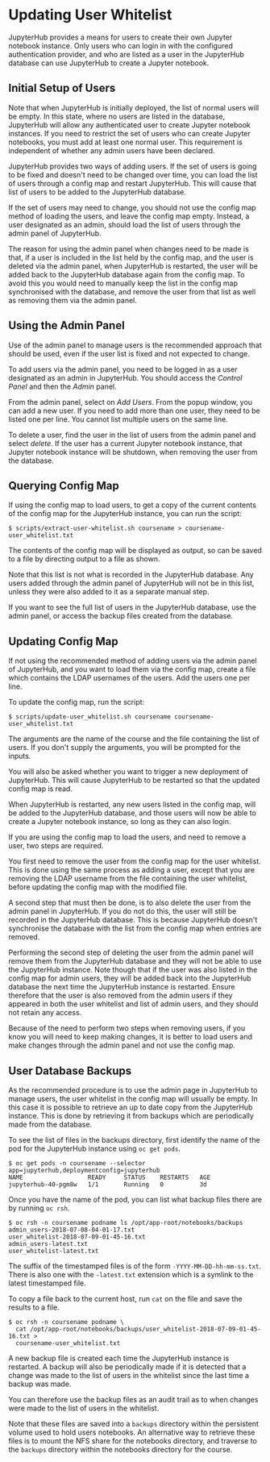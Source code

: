 # Updating User Whitelist

JupyterHub provides a means for users to create their own Jupyter notebook instance. Only users who can login in with the configured authentication provider, and who are listed as a user in the JupyterHub database can use JupyterHub to create a Jupyter notebook.


## Initial Setup of Users

Note that when JupyterHub is initially deployed, the list of normal users will be empty. In this state, where no users are listed in the database, JupyterHub will allow any authenticated user to create Jupyter notebook instances. If you need to restrict the set of users who can create Jupyter notebooks, you must add at least one normal user. This requirement is independent of whether any admin users have been declared.

JupyterHub provides two ways of adding users. If the set of users is going to be fixed and doesn't need to be changed over time, you can load the list of users through a config map and restart JupyterHub. This will cause that list of users to be added to the JupyterHub database.

If the set of users may need to change, you should not use the config map method of loading the users, and leave the config map empty. Instead, a user designated as an admin, should load the list of users through the admin panel of JupyterHub.

The reason for using the admin panel when changes need to be made is that, if a user is included in the list held by the config map, and the user is deleted via the admin panel, when JupyterHub is restarted, the user will be added back to the JupyterHub database again from the config map. To avoid this you would need to manually keep the list in the config map synchronised with the database, and remove the user from that list as well as removing them via the admin panel.

## Using the Admin Panel

Use of the admin panel to manage users is the recommended approach that should be used, even if the user list is fixed and not expected to change.

To add users via the admin panel, you need to be logged in as a user designated as an admin in JupyterHub. You should access the _Control Panel_ and then the _Admin_ panel.

From the admin panel, select on _Add Users_. From the popup window, you can add a new user. If you need to add more than one user, they need to be listed one per line. You cannot list multiple users on the same line.

To delete a user, find the user in the list of users from the admin panel and select _delete_. If the user has a current Jupyter notebook instance, that Jupyter notebook instance will be shutdown, when removing the user from the database.

## Querying Config Map

If using the config map to load users, to get a copy of the current contents of the config map for the JupyterHub instance, you can run the script:

```
$ scripts/extract-user-whitelist.sh coursename > coursename-user_whitelist.txt
```

The contents of the config map will be displayed as output, so can be saved to a file by directing output to a file as shown.

Note that this list is not what is recorded in the JupyterHub database. Any users added through the admin panel of JupyterHub will not be in this list, unless they were also added to it as a separate manual step.

If you want to see the full list of users in the JupyterHub database, use the admin panel, or access the backup files created from the database.

## Updating Config Map

If not using the recommended method of adding users via the admin panel of JupyterHub, and you want to load them via the config map, create a file which contains the LDAP usernames of the users. Add the users one per line.

To update the config map, run the script:

```
$ scripts/update-user_whitelist.sh coursename coursename-user_whitelist.txt
```

The arguments are the name of the course and the file containing the list of users. If you don't supply the arguments, you will be prompted for the inputs.

You will also be asked whether you want to trigger a new deployment of JupyterHub. This will cause JupyterHub to be restarted so that the updated config map is read.

When JupyterHub is restarted, any new users listed in the config map, will be added to the JupyterHub database, and those users will now be able to create a Jupyter notebook instance, so long as they can also login.

If you are using the config map to load the users, and need to remove a user, two steps are required.

You first need to remove the user from the config map for the user whitelist. This is done using the same process as adding a user, except that you are removing the LDAP username from the file containing the user whitelist, before updating the config map with the modified file.

A second step that must then be done, is to also delete the user from the admin panel in JupyterHub. If you do not do this, the user will still be recorded in the JupyterHub database. This is because JupyterHub doesn't synchronise the database with the list from the config map when entries are removed.

Performing the second step of deleting the user from the admin panel will remove them from the JupyterHub database and they will not be able to use the JupyterHub instance. Note though that if the user was also listed in the config map for admin users, they will be added back into the JupyterHub database the next time the JupyterHub instance is restarted. Ensure therefore that the user is also removed from the admin users if they appeared in both the user whitelist and list of admin users, and they should not retain any access.

Because of the need to perform two steps when removing users, if you know you will need to keep making changes, it is better to load users and make changes through the admin panel and not use the config map.

## User Database Backups

As the recommended procedure is to use the admin page in JupyterHub to manage users, the user whitelist in the config map will usually be empty. In this case it is possible to retrieve an up to date copy from the JupyterHub instance. This is done by retrieving it from backups which are periodically made from the database.

To see the list of files in the backups directory, first identify the name of the pod for the JupyterHub instance using ``oc get pods``.

```
$ oc get pods -n coursename --selector app=jupyterhub,deploymentconfig=jupyterhub
NAME                  READY     STATUS    RESTARTS   AGE
jupyterhub-40-pgm8w   1/1       Running   0          3d
```

Once you have the name of the pod, you can list what backup files there are by running ``oc rsh``.

```
$ oc rsh -n coursename podname ls /opt/app-root/notebooks/backups
admin_users-2018-07-08-04-01-17.txt
user_whitelist-2018-07-09-01-45-16.txt
admin_users-latest.txt
user_whitelist-latest.txt
```

The suffix of the timestamped files is of the form ``-YYYY-MM-DD-hh-mm-ss.txt``. There is also one with the ``-latest.txt`` extension which is a symlink to the latest timestamped file.

To copy a file back to the current host, run ``cat`` on the file and save the results to a file.

```
$ oc rsh -n coursename podname \
  cat /opt/app-root/notebooks/backups/user_whitelist-2018-07-09-01-45-16.txt >
  coursename-user_whitelist.txt
```

A new backup file is created each time the JupyterHub instance is restarted. A backup will also be periodically made if it is detected that a change was made to the list of users in the whitelist since the last time a backup was made.

You can therefore use the backup files as an audit trail as to when changes were made to the list of users in the whitelist.

Note that these files are saved into a ``backups`` directory within the persistent volume used to hold users notebooks. An alternative way to retrieve these files is to mount the NFS share for the notebooks directory, and traverse to the ``backups`` directory within the notebooks directory for the course.
